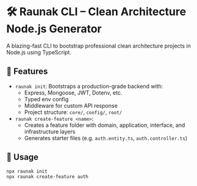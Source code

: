 # 🛠️ Raunak CLI – Clean Architecture Node.js Generator

A blazing-fast CLI to bootstrap professional clean architecture projects in Node.js using TypeScript.

## 🚀 Features

- `raunak init`: Bootstraps a production-grade backend with:
    - Express, Mongoose, JWT, Dotenv, etc.
    - Typed env config
    - Middleware for custom API response
    - Project structure: `core/`, `config/`, `root/`
- `raunak create-feature <name>`:
    - Creates a feature folder with domain, application, interface, and infrastructure layers
    - Generates starter files (e.g. `auth.entity.ts`, `auth.controller.ts`)

## 🧪 Usage

```bash
npx raunak init
npx raunak create-feature auth

